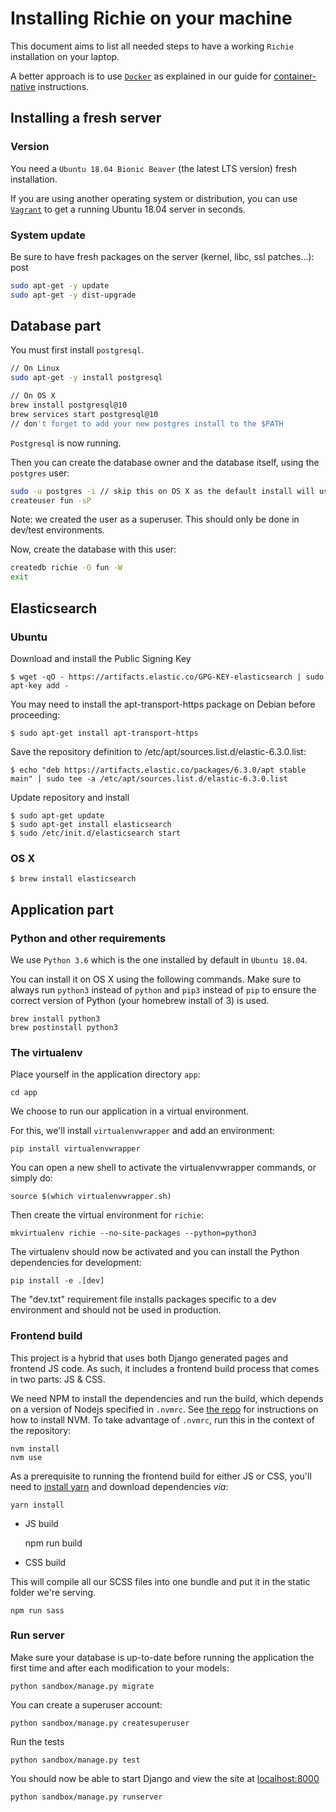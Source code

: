 # Installing Richie on your machine

This document aims to list all needed steps to have a working `Richie`
installation on your laptop.

A better approach is to use [`Docker`](https://docs.docker.com) as explained in
our guide for [container-native](../README.md) instructions.

## Installing a fresh server

### Version

You need a `Ubuntu 18.04 Bionic Beaver` (the latest LTS version) fresh
installation.

If you are using another operating system or distribution, you can use
[`Vagrant`](https://docs.vagrantup.com/v2/getting-started/index.html) to get a
running Ubuntu 18.04 server in seconds.

### System update

Be sure to have fresh packages on the server (kernel, libc, ssl patches...):
post

```sh
sudo apt-get -y update
sudo apt-get -y dist-upgrade
```

## Database part

You must first install `postgresql`.

```sh
// On Linux
sudo apt-get -y install postgresql

// On OS X
brew install postgresql@10
brew services start postgresql@10
// don't forget to add your new postgres install to the $PATH
```

`Postgresql` is now running.

Then you can create the database owner and the database itself, using the
`postgres` user:

```sh
sudo -u postgres -i // skip this on OS X as the default install will use your local user
createuser fun -sP
```

Note: we created the user as a superuser. This should only be done in dev/test
environments.

Now, create the database with this user:

```sh
createdb richie -O fun -W
exit
```

## Elasticsearch

### Ubuntu

Download and install the Public Signing Key

    $ wget -qO - https://artifacts.elastic.co/GPG-KEY-elasticsearch | sudo apt-key add -

You may need to install the apt-transport-https package on Debian before
proceeding:

    $ sudo apt-get install apt-transport-https

Save the repository definition to /etc/apt/sources.list.d/elastic-6.3.0.list:

    $ echo "deb https://artifacts.elastic.co/packages/6.3.0/apt stable main" | sudo tee -a /etc/apt/sources.list.d/elastic-6.3.0.list

Update repository and install

    $ sudo apt-get update
    $ sudo apt-get install elasticsearch
    $ sudo /etc/init.d/elasticsearch start

### OS X

    $ brew install elasticsearch

## Application part

### Python and other requirements

We use `Python 3.6` which is the one installed by default in `Ubuntu 18.04`.

You can install it on OS X using the following commands. Make sure to always run
`python3` instead of `python` and `pip3` instead of `pip` to ensure the correct
version of Python (your homebrew install of 3) is used.

```
brew install python3
brew postinstall python3
```

### The virtualenv

Place yourself in the application directory `app`:

    cd app

We choose to run our application in a virtual environment.

For this, we'll install `virtualenvwrapper` and add an environment:

    pip install virtualenvwrapper

You can open a new shell to activate the virtualenvwrapper commands, or simply
do:

    source $(which virtualenvwrapper.sh)

Then create the virtual environment for `richie`:

    mkvirtualenv richie --no-site-packages --python=python3

The virtualenv should now be activated and you can install the Python
dependencies for development:

    pip install -e .[dev]

The "dev.txt" requirement file installs packages specific to a dev environment
and should not be used in production.

### Frontend build

This project is a hybrid that uses both Django generated pages and frontend JS
code. As such, it includes a frontend build process that comes in two parts: JS
& CSS.

We need NPM to install the dependencies and run the build, which depends on a
version of Nodejs specified in `.nvmrc`. See [the
repo](https://github.com/creationix/nvm) for instructions on how to install NVM.
To take advantage of `.nvmrc`, run this in the context of the repository:

    nvm install
    nvm use

As a prerequisite to running the frontend build for either JS or CSS, you'll
need to [install yarn](https://yarnpkg.com/lang/en/docs/install/) and download
dependencies _via_:

    yarn install

- JS build

  npm run build

- CSS build

This will compile all our SCSS files into one bundle and put it in the static
folder we're serving.

    npm run sass

### Run server

Make sure your database is up-to-date before running the application the first
time and after each modification to your models:

    python sandbox/manage.py migrate

You can create a superuser account:

    python sandbox/manage.py createsuperuser

Run the tests

    python sandbox/manage.py test

You should now be able to start Django and view the site at
[localhost:8000](http://localhost:8000)

    python sandbox/manage.py runserver
